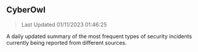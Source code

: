 ## CyberOwl 
> Last Updated 01/11/2023 01:46:25 


A daily updated summary of the most frequent types of security incidents currently being reported from different sources.

